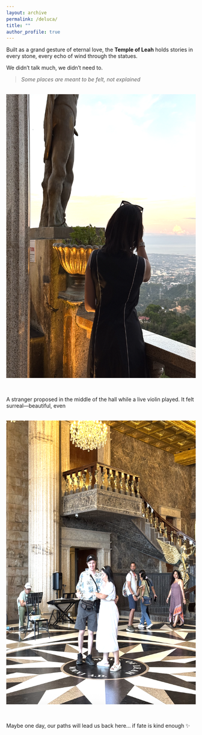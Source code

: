 ```yaml
---
layout: archive
permalink: /deluca/
title: ""
author_profile: true
---
```


Built as a grand gesture of eternal love, the **Temple of Leah** holds stories in every stone, every echo of wind through the statues.

We didn’t talk much, we didn’t need to.

> *Some places are meant to be felt, not explained*

<br><img src='/images/deluca/queen-at-temple.jpg' width="585" height="753">

<br/>

A stranger proposed in the middle of the hall while a live violin played.
It felt surreal—beautiful, even

<br><img src='/images/deluca/stranger-at-temple.jpg' width="585" height="753">

<br/>

Maybe one day, our paths will lead us back here... if fate is kind enough ✨

<br/>
<br/>

